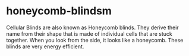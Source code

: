 # honeycomb-blindsm
Cellular Blinds are also known as Honeycomb blinds. They derive their name from their shape that is made of individual cells that are stuck together. When you look from the side, it looks like a honeycomb. These blinds are very energy efficient. 
